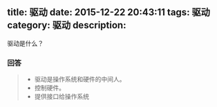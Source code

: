 title: 驱动
date: 2015-12-22 20:43:11
tags: 驱动
category: 驱动
description:
---

驱动是什么？

### 回答

> * 驱动是操作系统和硬件的中间人。
> * 控制硬件。
> * 提供接口给操作系统

<!--more-->
